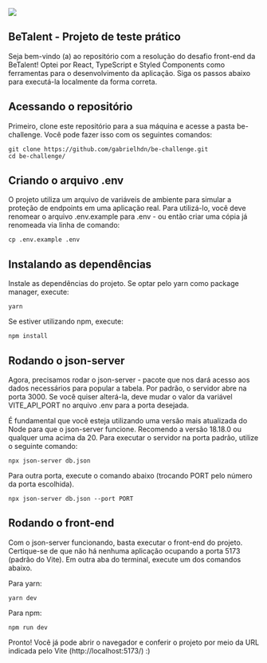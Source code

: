 ![](https://private-user-images.githubusercontent.com/100055011/350799603-fe1ed0b8-0edf-4435-95e2-b4fc7d5de821.png?jwt=eyJhbGciOiJIUzI1NiIsInR5cCI6IkpXVCJ9.eyJpc3MiOiJnaXRodWIuY29tIiwiYXVkIjoicmF3LmdpdGh1YnVzZXJjb250ZW50LmNvbSIsImtleSI6ImtleTUiLCJleHAiOjE3MjE2MDA4MjAsIm5iZiI6MTcyMTYwMDUyMCwicGF0aCI6Ii8xMDAwNTUwMTEvMzUwNzk5NjAzLWZlMWVkMGI4LTBlZGYtNDQzNS05NWUyLWI0ZmM3ZDVkZTgyMS5wbmc_WC1BbXotQWxnb3JpdGhtPUFXUzQtSE1BQy1TSEEyNTYmWC1BbXotQ3JlZGVudGlhbD1BS0lBVkNPRFlMU0E1M1BRSzRaQSUyRjIwMjQwNzIxJTJGdXMtZWFzdC0xJTJGczMlMkZhd3M0X3JlcXVlc3QmWC1BbXotRGF0ZT0yMDI0MDcyMVQyMjIyMDBaJlgtQW16LUV4cGlyZXM9MzAwJlgtQW16LVNpZ25hdHVyZT0yNDViMzM2MDExN2QzNzQ2YWVlZjI1ODUyMjlhODc2N2EyNzM5OTE4YzdhMmE5ZGU5YjQwZjllYzQ0MWVjODk2JlgtQW16LVNpZ25lZEhlYWRlcnM9aG9zdCZhY3Rvcl9pZD0wJmtleV9pZD0wJnJlcG9faWQ9MCJ9.e4avkFzkCVW6QyflHDEVrYvHcrN-dfN1Pk3jlMHcnLc)

## BeTalent - Projeto de teste prático

Seja bem-vindo (a) ao repositório com a resolução do desafio front-end da BeTalent! Optei por React, TypeScript e Styled Components como ferramentas para o desenvolvimento da aplicação. Siga os passos abaixo para executá-la localmente da forma correta.

## Acessando o repositório

Primeiro, clone este repositório para a sua máquina e acesse a pasta be-challenge. Você pode fazer isso com os seguintes comandos:

```
git clone https://github.com/gabrielhdn/be-challenge.git
cd be-challenge/
```

## Criando o arquivo .env

O projeto utiliza um arquivo de variáveis de ambiente para simular a proteção de endpoints em uma aplicação real. Para utilizá-lo, você deve renomear o arquivo .env.example para .env - ou então criar uma cópia já renomeada via linha de comando:

```
cp .env.example .env
```

## Instalando as dependências

Instale as dependências do projeto. Se optar pelo yarn como package manager, execute:

```
yarn
```

Se estiver utilizando npm, execute:

```
npm install
```

## Rodando o json-server

Agora, precisamos rodar o json-server - pacote que nos dará acesso aos dados necessários para popular a tabela. Por padrão, o servidor abre na porta 3000. Se você quiser alterá-la, deve mudar o valor da variável VITE_API_PORT no arquivo .env para a porta desejada.

É fundamental que você esteja utilizando uma versão mais atualizada do Node para que o json-server funcione. Recomendo a versão 18.18.0 ou qualquer uma acima da 20. Para executar o servidor na porta padrão, utilize o seguinte comando:

```
npx json-server db.json
```

Para outra porta, execute o comando abaixo (trocando PORT pelo número da porta escolhida).

```
npx json-server db.json --port PORT
```

## Rodando o front-end

Com o json-server funcionando, basta executar o front-end do projeto. Certique-se de que não há nenhuma aplicação ocupando a porta 5173 (padrão do Vite). Em outra aba do terminal, execute um dos comandos abaixo.

Para yarn:

```
yarn dev
```

Para npm:

```
npm run dev
```

Pronto! Você já pode abrir o navegador e conferir o projeto por meio da URL indicada pelo Vite (http://localhost:5173/) :)
